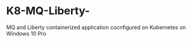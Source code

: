 # K8-MQ-Liberty-
MQ and Liberty containerized application cocnfigured on Kubernetes on Windows 10 Pro
